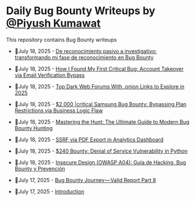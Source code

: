 # Daily Bug Bounty Writeups by [@Piyush Kumawat](https://twitter.com/piyush_supiy) 
This repository contains Bug Bounty writeups

<!-- BLOG-POST-LIST:START -->
 - 💯July 18, 2025 - [De reconocimiento pasivo a investigativo: transformando mi fase de reconocimiento en Bug Bounty](https://gorkaaa.medium.com/de-reconocimiento-pasivo-a-investigativo-transformando-mi-fase-de-reconocimiento-en-bug-bounty-72226de48526?source=rss------bug_bounty-5) 

 - 💯July 18, 2025 - [How I Found My First Critical Bug: Account Takeover via Email Verification Bypass](https://medium.com/@4m3n_d/how-i-found-my-first-critical-bug-account-takeover-via-email-verification-bypass-7481b814f902?source=rss------bug_bounty-5) 

 - 💯July 18, 2025 - [Top Dark Web Forums With .onion Links to Explore in 2025](https://adityaax.medium.com/top-dark-web-forums-with-onion-links-to-explore-in-2025-9ad4daab27f3?source=rss------bug_bounty-5) 

 - 💯July 18, 2025 - [$2,000 |critical Samsung Bug Bounty: Bypassing Plan Restrictions via Business Logic Flaw](https://medium.com/@aminefarah802/2-000-critical-samsung-bug-bounty-bypassing-plan-restrictions-via-business-logic-flaw-e18eace8a6cf?source=rss------bug_bounty-5) 

 - 💯July 18, 2025 - [Mastering the Hunt: The Ultimate Guide to Modern Bug Bounty Hunting](https://osintteam.blog/mastering-the-hunt-the-ultimate-guide-to-modern-bug-bounty-hunting-416357b08abb?source=rss------bug_bounty-5) 

 - 💯July 18, 2025 - [SSRF via PDF Export in Analytics Dashboard](https://medium.com/h7w/ssrf-via-pdf-export-in-analytics-dashboard-54e304b438f9?source=rss------bug_bounty-5) 

 - 💯July 18, 2025 - [$240 Bounty: Denial of Service Vulnerability in Python](https://medium.com/h7w/240-bounty-denial-of-service-vulnerability-in-python-f42b24cfa066?source=rss------bug_bounty-5) 

 - 💯July 18, 2025 - [Insecure Design &lpar;OWASP A04&rpar;: Guía de Hacking, Bug Bounty y Prevención](https://medium.com/@jpablo13/dise%C3%B1o-inseguro-gu%C3%ADa-de-hacking-bug-bounty-y-prevenci%C3%B3n-b8a50b23fb71?source=rss------bug_bounty-5) 

 - 💯July 17, 2025 - [Bug Bounty Journey — Valid Report Part 8](https://medium.com/@0xF3r4t/bug-bounty-journey-valid-report-part-8-0edfa67082b2?source=rss------bug_bounty-5) 

 - 💯July 17, 2025 - [Introduction](https://medium.com/@chorfimajd22/introduction-dd73e4ae2897?source=rss------bug_bounty-5) 
<!-- BLOG-POST-LIST:END -->
